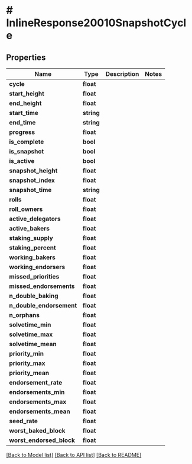 # # InlineResponse20010SnapshotCycle

## Properties

Name | Type | Description | Notes
------------ | ------------- | ------------- | -------------
**cycle** | **float** |  |
**start_height** | **float** |  |
**end_height** | **float** |  |
**start_time** | **string** |  |
**end_time** | **string** |  |
**progress** | **float** |  |
**is_complete** | **bool** |  |
**is_snapshot** | **bool** |  |
**is_active** | **bool** |  |
**snapshot_height** | **float** |  |
**snapshot_index** | **float** |  |
**snapshot_time** | **string** |  |
**rolls** | **float** |  |
**roll_owners** | **float** |  |
**active_delegators** | **float** |  |
**active_bakers** | **float** |  |
**staking_supply** | **float** |  |
**staking_percent** | **float** |  |
**working_bakers** | **float** |  |
**working_endorsers** | **float** |  |
**missed_priorities** | **float** |  |
**missed_endorsements** | **float** |  |
**n_double_baking** | **float** |  |
**n_double_endorsement** | **float** |  |
**n_orphans** | **float** |  |
**solvetime_min** | **float** |  |
**solvetime_max** | **float** |  |
**solvetime_mean** | **float** |  |
**priority_min** | **float** |  |
**priority_max** | **float** |  |
**priority_mean** | **float** |  |
**endorsement_rate** | **float** |  |
**endorsements_min** | **float** |  |
**endorsements_max** | **float** |  |
**endorsements_mean** | **float** |  |
**seed_rate** | **float** |  |
**worst_baked_block** | **float** |  |
**worst_endorsed_block** | **float** |  |

[[Back to Model list]](../../README.md#models) [[Back to API list]](../../README.md#endpoints) [[Back to README]](../../README.md)
